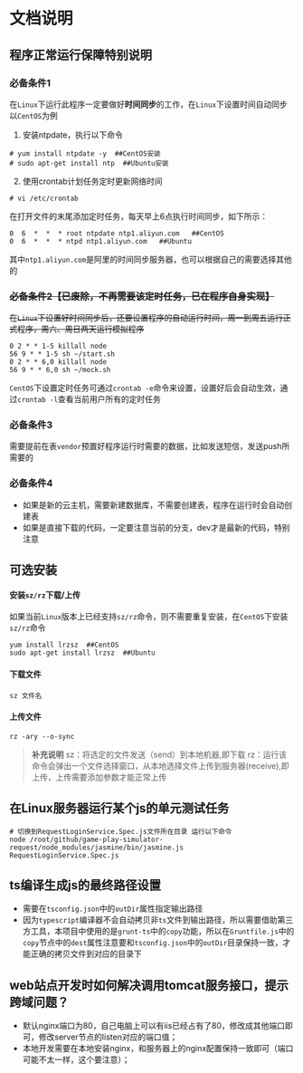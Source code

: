 文档说明
========

## 程序正常运行保障特别说明
### 必备条件1
在`Linux`下运行此程序一定要做好**时间同步**的工作，在`Linux`下设置时间自动同步
以`CentOS`为例
1. 安装ntpdate，执行以下命令
```shell
# yum install ntpdate -y  ##CentOS安装
# sudo apt-get install ntp  ##Ubuntu安装
```
2. 使用crontab计划任务定时更新网络时间
```shell
# vi /etc/crontab
```
在打开文件的末尾添加定时任务，每天早上6点执行时间同步，如下所示：
```shell
0  6  *  *  * root ntpdate ntp1.aliyun.com   ##CentOS
0  6  *  *  * ntpd ntp1.aliyun.com   ##Ubuntu
```
 其中`ntp1.aliyun.com`是阿里的时间同步服务器，也可以根据自己的需要选择其他的

### ~~必备条件2【已废除，不再需要该定时任务，已在程序自身实现】~~
~~在`Linux`下设置好时间同步后，还要设置程序的自动运行时间，周一到周五运行正式程序，周六、周日两天运行模拟程序~~
```shell
0 2 * * 1-5 killall node
56 9 * * 1-5 sh ~/start.sh
0 2 * * 6,0 killall node
56 9 * * 6,0 sh ~/mock.sh
```
`CentOS`下设置定时任务可通过`crontab -e`命令来设置，设置好后会自动生效，通过`crontab -l`查看当前用户所有的定时任务

### 必备条件3
需要提前在表`vendor`预置好程序运行时需要的数据，比如发送短信，发送push所需要的

### 必备条件4
* 如果是新的云主机，需要新建数据库，不需要创建表，程序在运行时会自动创建表
* 如果是直接下载的代码，一定要注意当前的分支，dev才是最新的代码，特别注意

## 可选安装
#### 安装`sz/rz`下载/上传
如果当前`Linux`版本上已经支持`sz/rz`命令，则不需要重复安装，在`CentOS`下安装`sz/rz`命令
```shell
yum install lrzsz  ##CentOS
sudo apt-get install lrzsz  ##Ubuntu
```
#### 下载文件

```shell
sz 文件名
```

#### 上传文件

```shell
rz -ary --o-sync
```


> **补充说明**
> sz：将选定的文件发送（send）到本地机器,即下载
> rz：运行该命令会弹出一个文件选择窗口，从本地选择文件上传到服务器(receive),即上传，上传需要添加参数才能正常上传

## 在Linux服务器运行某个js的单元测试任务
```shell
# 切换到RequestLoginService.Spec.js文件所在目录 运行以下命令
node /root/github/game-play-simulator-request/node_modules/jasmine/bin/jasmine.js RequestLoginService.Spec.js
```

## ts编译生成js的最终路径设置
- 需要在`tsconfig.json`中的`outDir`属性指定输出路径
- 因为`typescript`编译器不会自动拷贝非`ts`文件到输出路径，所以需要借助第三方工具，本项目中使用的是`grunt-ts`中的`copy`功能，所以在`Gruntfile.js`中的`copy`节点中的`dest`属性注意要和`tsconfig.json`中的`outDir`目录保持一致，才能正确的拷贝文件到对应的目录下

## web站点开发时如何解决调用tomcat服务接口，提示跨域问题？
- 默认nginx端口为80，自己电脑上可以有iis已经占有了80，修改成其他端口即可，修改server节点的listen对应的端口值；
- 本地开发需要在本地安装nginx，和服务器上的nginx配置保持一致即可（端口可能不太一样，这个要注意）；
